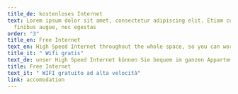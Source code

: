 ```yaml
---
title_de: kostenloses Internet
text: Lorem ipsum dolor sit amet, consectetur adipiscing elit. Etiam cursus
  finibus augue, nec egestas
order: "3"
title_en: Free Internet
text_en: High Speed Internet throughout the whole space, so you can work
title_it: " Wifi gratis"
text_de: unser High Speed Internet können Sie bequem im ganzen Appartement nutzen
title: Free Internet
text_it: " WIFI gratuito ad alta velocità"
link: accomodation
---
```

